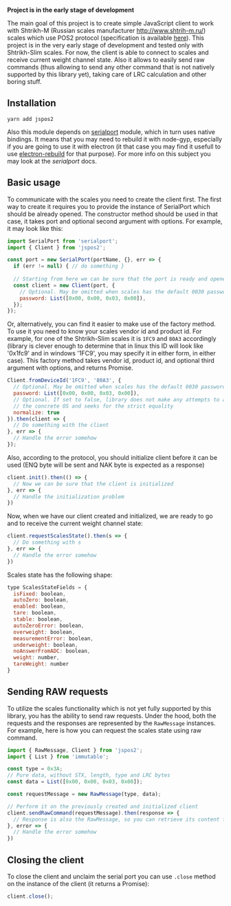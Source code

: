 **Project is in the early stage of development**

The main goal of this project is to create simple JavaScript client to work with Shtrikh-M
(Russian scales manufacturer http://www.shtrih-m.ru/) scales which use POS2 protocol
(specification is available [here](https://drive.google.com/open?id=0B41MNmqswvIXaWd0bGNZdWJXeU0)).
This project is in the very early stage of development and tested only with Shtrikh-Slim scales.
For now, the client is able to connect to scales and receive current weight channel state.
Also it allows to easily send raw commands (thus allowing to send any other command that is not
natively supported by this library yet), taking care of LRC calculation and other boring stuff.

## Installation

```
yarn add jspos2
```

Also this module depends on [serialport](https://github.com/EmergingTechnologyAdvisors/node-serialport)
module, which in turn uses native bindings. It means that you may need to rebuild it with node-gyp,
especially if you are going to use it with electron (it that case you may find it usefull to use
[electron-rebuild](https://github.com/electron/electron-rebuild) for that purpose). For more info
on this subject you may look at the *serialport* docs.

## Basic usage
To communicate with the scales you need to create the client first. The first way to create it
requires you to provide the instance of SerialPort which should be already opened. The constructor
method should be used in that case, it takes port and optional second argument with options. For
example, it may look like this:

```javascript
import SerialPort from 'serialport';
import { Client } from 'jspos2';

const port = new SerialPort(portName, {}, err => {
  if (err != null) { // do something }
  
  // Starting from here we can be sure that the port is ready and opened
  const client = new Client(port, {
    // Optional. May be omitted when scales has the default 0030 password 
    password: List([0x00, 0x00, 0x03, 0x00]),
  });
});
```

Or, alternatively, you can find it easier to make use of the factory method. To use it you need to
know your scales vendor id and product id. For example, for one of the Shtrikh-Slim scales it
is `1FC9` and `80A3` accordingly (library is clever enough to determine that in linux this ID will
look like '0x1fc9' and in windows '1FC9', you may specify it in either form, in either case).
This factory method takes vendor id, product id, and optional third argument with options,
and returns Promise.

```javascript
Client.fromDeviceId('1FC9', '80A3', {
  // Optional. May be omitted when scales has the default 0030 password 
  password: List([0x00, 0x00, 0x03, 0x00]),
  // Optional. If set to false, library does not make any attempts to adjust IDs to
  // the concrete OS and seeks for the strict equality
  normalize: true
}).then(client => {
  // Do something with the client
}, err => {
  // Handle the error somehow
});
```

Also, according to the protocol, you should initialize client before it can be used (ENQ byte will
be sent and NAK byte is expected as a response)
```javascript
client.init().then(() => {
  // Now we can be sure that the client is initialized
}, err => {
  // Handle the initialization problem 
})
```

Now, when we have our client created and initialized, we are ready to go and to receive
the current weight channel state:
```javascript
client.requestScalesState().then(s => {
  // Do something with s 
}, err => {
  // Handle the error somehow
})
```

Scales state has the following shape:
```jsx harmony
type ScalesStateFields = {
  isFixed: boolean,
  autoZero: boolean,
  enabled: boolean,
  tare: boolean,
  stable: boolean,
  autoZeroError: boolean,
  overweight: boolean,
  measurementError: boolean,
  underweight: boolean,
  noAnswerFromADC: boolean,
  weight: number,
  tareWeight: number
}
```

## Sending RAW requests
To utilize the scales functionality which is not yet fully supported by this library, you has the
ability to send raw requests. Under the hood, both the requests and the responses are represented by
the `RawMessage` instances. For example, here is how you can request the scales state using raw
command.

```javascript
import { RawMessage, Client } from 'jspos2';
import { List } from 'immutable';

const type = 0x3A;
// Pure data, without STX, length, type and LRC bytes
const data = List([0x00, 0x00, 0x03, 0x00]);

const requestMessage = new RawMessage(type, data);

// Perform it on the previously created and initialized client
client.sendRawCommand(requestMessage).then(response => {
  // Response is also the RawMessage, so you can retrieve its content from its data property.
}, error => {
  // Handle the error somehow
})
```

## Closing the client
To close the client and unclaim the serial port you can use `.close` method on the instance of
the client (it returns a Promise):
```javascript
client.close();
```
